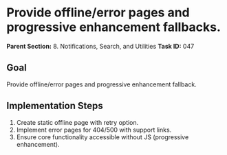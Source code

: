 # Provide offline/error pages and progressive enhancement fallbacks.

**Parent Section:** 8. Notifications, Search, and Utilities
**Task ID:** 047

## Goal
Provide offline/error pages and progressive enhancement fallback.

## Implementation Steps
1. Create static offline page with retry option.
2. Implement error pages for 404/500 with support links.
3. Ensure core functionality accessible without JS (progressive enhancement).
